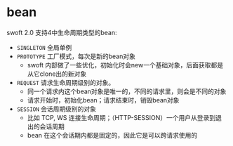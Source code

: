# bean

swoft 2.0 支持4中生命周期类型的bean:

- `SINGLETON` 全局单例
- `PROTOTYPE` 工厂模式，每次是新的bean对象
  - swoft 内部做了一些优化，初始化时会new一个基础对象，后面获取都是从它clone出的新对象
- `REQUEST` 请求生命周期级别的对象。
  - 同一个请求内这个bean对象是唯一的，不同的请求里，则会是不同的对象
  - 请求开始时，初始化bean；请求结束时，销毁bean对象
- `SESSION` 会话周期级别的对象
  - 比如 TCP, WS 连接生命周期；（HTTP-SESSION）一个用户从登录到退出的会话周期
  - bean 在这个会话期内都是固定的，因此它是可以跨请求使用的
